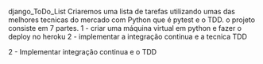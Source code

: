 

django_ToDo_List
Criaremos uma lista de tarefas utilizando umas das melhores tecnicas do mercado com Python que é pytest e o TDD.
o projeto consiste em 7 partes.
1 - criar uma máquina virtual em python e fazer o deploy no heroku 2 - implementar a integração continua e a tecnica TDD

2 - Implementar integração continua e o TDD